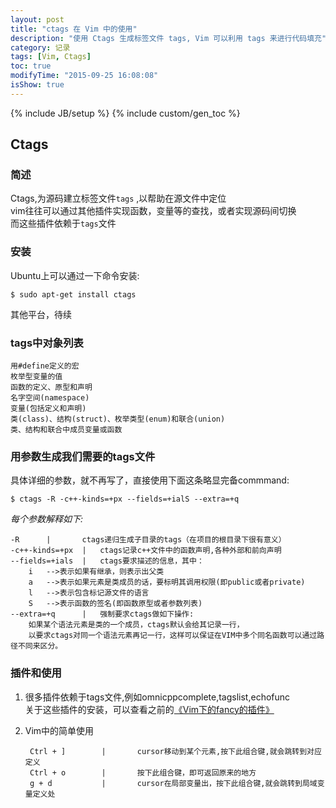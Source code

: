 ```yaml
---
layout: post
title: "ctags 在 Vim 中的使用"
description: "使用 Ctags 生成标签文件 tags, Vim 可以利用 tags 来进行代码填充"
category: 记录
tags: [Vim, Ctags]
toc: true
modifyTime: "2015-09-25 16:08:08"
isShow: true
---
```

{% include JB/setup %}
{% include custom/gen_toc %}

## Ctags

### 简述

Ctags,为源码建立标签文件`tags` ,以帮助在源文件中定位   
vim往往可以通过其他插件实现函数，变量等的查找，或者实现源码间切换  
而这些插件依赖于`tags`文件  

### 安装 

Ubuntu上可以通过一下命令安装:  

	$ sudo apt-get install ctags  

其他平台，待续   

### tags中对象列表  

	用#define定义的宏  
	枚举型变量的值  
	函数的定义、原型和声明  
	名字空间(namespace)  
	变量(包括定义和声明)  
	类(class)、结构(struct)、枚举类型(enum)和联合(union)  
	类、结构和联合中成员变量或函数  

### 用参数生成我们需要的tags文件　　

具体详细的参数，就不再写了，直接使用下面这条略显完备commmand:  

	$ ctags -R -c++-kinds=+px --fields=+ialS --extra=+q

*每个参数解释如下:*  

	-R		|		ctags递归生成子目录的tags（在项目的根目录下很有意义）  
	-c++-kinds=+px	|	ctags记录c++文件中的函数声明,各种外部和前向声明  
	--fields=+ials	|	ctags要求描述的信息，其中：　　
		i	-->表示如果有继承，则表示出父类  
		a	-->表示如果元素是类成员的话，要标明其调用权限(即public或者private)  
		l	-->表示包含标记源文件的语言  
		S	-->表示函数的签名(即函数原型或者参数列表)  
	--extra=+q		|	强制要求ctags做如下操作:  
		如果某个语法元素是类的一个成员，ctags默认会给其记录一行，
		以要求ctags对同一个语法元素再记一行，这样可以保证在VIM中多个同名函数可以通过路径不同来区分。

### 插件和使用  

1. 很多插件依赖于tags文件,例如omnicppcomplete,tagslist,echofunc  
关于这些插件的安装，可以查看之前的[《Vim下的fancy的插件》][vim-some-plugins]  

2. Vim中的简单使用  

		Ctrl + ]		|		cursor移动到某个元素,按下此组合键,就会跳转到对应定义  
		Ctrl + o		|		按下此组合键，即可返回原来的地方  
		g + d			|		cursor在局部变量出，按下此组合键,就会跳转到局域变量定义处  

[vim-some-plugins]:/记录/2014/06/02/vim-some-plugins/ "Vim下的fancy的插件"  

